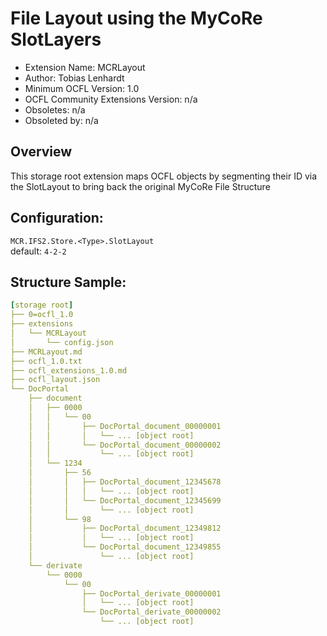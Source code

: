 # File Layout using the MyCoRe SlotLayers
- Extension Name: MCRLayout
- Author: Tobias Lenhardt
- Minimum OCFL Version: 1.0
- OCFL Community Extensions Version: n/a
- Obsoletes: n/a
- Obsoleted by: n/a

## Overview

This storage root extension maps OCFL objects by segmenting their ID via the SlotLayout to bring back the original MyCoRe File Structure

## Configuration:

`MCR.IFS2.Store.<Type>.SlotLayout`\
default: `4-2-2`

## Structure Sample:

```yaml
[storage root]
├── 0=ocfl_1.0
├── extensions
│   └── MCRLayout
│       └── config.json
├── MCRLayout.md
├── ocfl_1.0.txt
├── ocfl_extensions_1.0.md
├── ocfl_layout.json
└── DocPortal
    ├── document
    │   ├── 0000
    │   │   └── 00
    │   │       ├── DocPortal_document_00000001
    │   │       │   └── ... [object root]
    │   │       └── DocPortal_document_00000002
    │   │           └── ... [object root]
    │   └── 1234
    │       ├── 56
    │       │   ├── DocPortal_document_12345678
    │       │   │   └── ... [object root]
    │       │   └── DocPortal_document_12345699
    │       │       └── ... [object root]
    │       └── 98
    │           ├── DocPortal_document_12349812
    │           │   └── ... [object root]
    │           └── DocPortal_document_12349855
    │               └── ... [object root]
    └── derivate
        └── 0000
            └── 00
                ├── DocPortal_derivate_00000001
                │   └── ... [object root]
                └── DocPortal_derivate_00000002
                    └── ... [object root]
```